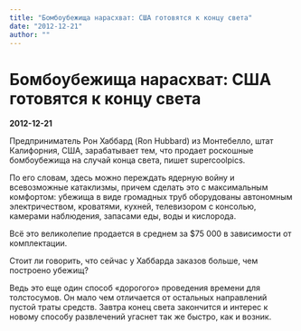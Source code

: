 ```yaml
---
title: "Бомбоубежища нарасхват: США готовятся к концу света"
date: "2012-12-21"
author: ""
---
```


# Бомбоубежища нарасхват: США готовятся к концу света

**2012-12-21** 

Предприниматель Рон Хаббард (Ron Hubbard) из Монтебелло, штат Калифорния, США, зарабатывает тем, что продает роскошные бомбоубежища на случай конца света, пишет supercoolpics. 

По его словам, здесь можно переждать ядерную войну и всевозможные катаклизмы, причем сделать это с максимальным комфортом: убежища в виде громадных труб оборудованы автономным электричеством, кроватями, кухней, телевизором с консолью, камерами наблюдения, запасами еды, воды и кислорода.

Всё это великолепие продается в среднем за $75 000 в зависимости от комплектации.

Стоит ли говорить, что сейчас у Хаббарда заказов больше, чем построено убежищ?

Ведь это еще один способ «дорогого» проведения времени для толстосумов. Он мало чем отличается от остальных направлений пустой траты средств. Завтра конец света закончится и интерес к новому способу развлечений угаснет так же быстро, как и возник.